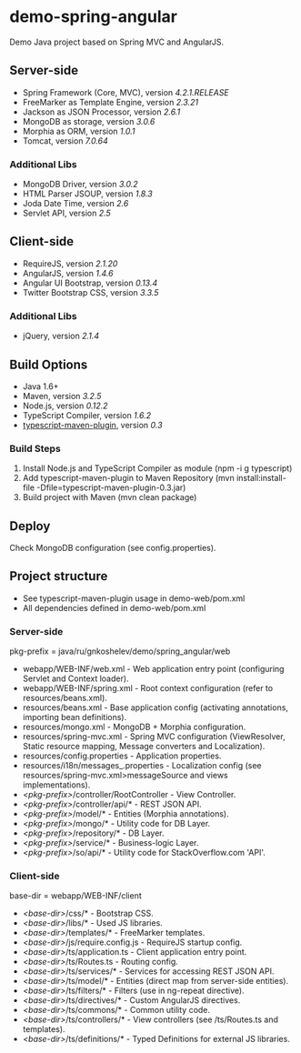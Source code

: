 # demo-spring-angular
Demo Java project based on Spring MVC and AngularJS.

## Server-side
* Spring Framework (Core, MVC), version *4.2.1.RELEASE*
* FreeMarker as Template Engine, version *2.3.21*
* Jackson as JSON Processor, version *2.6.1*
* MongoDB as storage, version *3.0.6*
* Morphia as ORM, version *1.0.1*
* Tomcat, version *7.0.64*

### Additional Libs
* MongoDB Driver, version *3.0.2*
* HTML Parser JSOUP, version *1.8.3*
* Joda Date Time, version *2.6*
* Servlet API, version *2.5*

## Client-side
* RequireJS, version *2.1.20*
* AngularJS, version *1.4.6*
* Angular UI Bootstrap, version *0.13.4*
* Twitter Bootstrap CSS, version *3.3.5*

### Additional Libs
* jQuery, version *2.1.4*

## Build Options
* Java 1.6+
* Maven, version *3.2.5*
* Node.js, version *0.12.2*
* TypeScript Compiler, version *1.6.2*
* [typescript-maven-plugin](https://github.com/gnkoshelev/typescript-maven-plugin), version *0.3*

### Build Steps
1. Install Node.js and TypeScript Compiler as module (npm -i g typescript)
2. Add typescript-maven-plugin to Maven Repository (mvn install:install-file -Dfile=typescript-maven-plugin-0.3.jar)
3. Build project with Maven (mvn clean package)

## Deploy
Check MongoDB configuration (see config.properties).

## Project structure
* See typescript-maven-plugin usage in demo-web/pom.xml
* All dependencies defined in demo-web/pom.xml

### Server-side
pkg-prefix = java/ru/gnkoshelev/demo/spring_angular/web
* webapp/WEB-INF/web.xml - Web application entry point (configuring Servlet and Context loader).
* webapp/WEB-INF/spring.xml - Root context configuration (refer to resources/beans.xml).
* resources/beans.xml - Base application config (activating annotations, importing bean definitions).
* resources/mongo.xml - MongoDB + Morphia configuration.
* resources/spring-mvc.xml - Spring MVC configuration (ViewResolver, Static resource mapping, Message converters and Localization).
* resources/config.properties - Application properties.
* resources/i18n/messages_<locale>.properties - Localization config (see resources/spring-mvc.xml>messageSource and views implementations).
* *&lt;pkg-prefix&gt;*/controller/RootController - View Controller.
* *&lt;pkg-prefix&gt;*/controller/api/* - REST JSON API.
* *&lt;pkg-prefix&gt;*/model/* - Entities (Morphia annotations).
* *&lt;pkg-prefix&gt;*/mongo/* - Utility code for DB Layer.
* *&lt;pkg-prefix&gt;*/repository/* - DB Layer.
* *&lt;pkg-prefix&gt;*/service/* - Business-logic Layer.
* *&lt;pkg-prefix&gt;*/so/api/* - Utility code for StackOverflow.com 'API'.

### Client-side
base-dir = webapp/WEB-INF/client
* *&lt;base-dir&gt;*/css/* - Bootstrap CSS.
* *&lt;base-dir&gt;*/libs/* - Used JS libraries.
* *&lt;base-dir&gt;*/templates/* - FreeMarker templates.
* *&lt;base-dir&gt;*/js/require.config.js - RequireJS startup config.
* *&lt;base-dir&gt;*/ts/application.ts - Client application entry point.
* *&lt;base-dir&gt;*/ts/Routes.ts - Routing config.
* *&lt;base-dir&gt;*/ts/services/* - Services for accessing REST JSON API.
* *&lt;base-dir&gt;*/ts/model/* - Entities (direct map from server-side entities).
* *&lt;base-dir&gt;*/ts/filters/* - Filters (use in ng-repeat directive).
* *&lt;base-dir&gt;*/ts/directives/* - Custom AngularJS directives.
* *&lt;base-dir&gt;*/ts/commons/* - Common utility code.
* *&lt;base-dir&gt;*/ts/controllers/* - View controllers (see <base-dir>/ts/Routes.ts and templates).
* *&lt;base-dir&gt;*/ts/definitions/* - Typed Definitions for external JS libraries.
